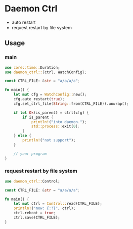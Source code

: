 # Daemon Ctrl

- auto restart
- request restart by file system

## Usage

### main

```rust
use core::time::Duration;
use daemon_ctrl::{ctrl, WatchConfig};

const CTRL_FILE: &str = "a/a/a/a";

fn main() {
    let mut cfg = WatchConfig::new();
    cfg.auto_restart(true);
    cfg.set_ctrl_file(String::from(CTRL_FILE)).unwrap();

    if let Ok(is_parent) = ctrl(cfg) {
        if is_parent {
            println!("into daemon.");
            std::process::exit(0);
        }
    } else {
        println!("not support");
    }

    // your program
}
```

### request restart by file system

```rust
use daemon_ctrl::Control;

const CTRL_FILE: &str = "a/a/a/a";

fn main() {
    let mut ctrl = Control::read(CTRL_FILE);
    println!("now: {:?}", ctrl);
    ctrl.reboot = true;
    ctrl.save(CTRL_FILE);
}
```
